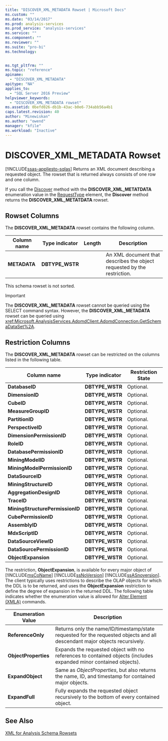 ```yaml
---
title: "DISCOVER_XML_METADATA Rowset | Microsoft Docs"
ms.custom: ""
ms.date: "03/14/2017"
ms.prod: analysis-services
ms.prod_service: "analysis-services"
ms.service: ""
ms.component: ""
ms.reviewer: ""
ms.suite: "pro-bi"
ms.technology: 
  

ms.tgt_pltfrm: ""
ms.topic: "reference"
apiname: 
  - "DISCOVER_XML_METADATA"
apitype: "NA"
applies_to: 
  - "SQL Server 2016 Preview"
helpviewer_keywords: 
  - "DISCOVER_XML_METADATA rowset"
ms.assetid: 0befd026-db1b-43ac-b0e6-734abb56a4b1
caps.latest.revision: 40
author: "Minewiskan"
ms.author: "owend"
manager: "kfile"
ms.workload: "Inactive"
---
```

# DISCOVER_XML_METADATA Rowset
[!INCLUDE[ssas-appliesto-sqlas](../../../includes/ssas-appliesto-sqlas.md)]
  Returns an XML document describing a requested object. The rowset that is returned always consists of one row and one column.  
  
 If you call the [Discover](../../../analysis-services/xmla/xml-elements-methods-discover.md) method with the **DISCOVER_XML_METATDATA** enumeration value in the [RequestType](../../../analysis-services/xmla/xml-elements-properties/requesttype-element-xmla.md) element, the **Discover** method returns the **DISCOVER_XML_METATDATA** rowset.  
  
## Rowset Columns  
 The **DISCOVER_XML_METADATA** rowset contains the following column.  
  
|Column name|Type indicator|Length|Description|  
|-----------------|--------------------|------------|-----------------|  
|**METADATA**|**DBTYPE_WSTR**||An XML document that describes the object requested by the restriction.|  
  
 This schema rowset is not sorted.  
  
> [!IMPORTANT]  
>  The **DISCOVER_XML_METADATA** rowset cannot be queried using the SELECT command syntax. However, the **DISCOVER_XML_METADATA** rowset can be queried using <xref:Microsoft.AnalysisServices.AdomdClient.AdomdConnection.GetSchemaDataSet%2A>.  
  
## Restriction Columns  
 The **DISCOVER_XML_METADATA** rowset can be restricted on the columns listed in the following table.  
  
|Column name|Type indicator|Restriction State|  
|-----------------|--------------------|-----------------------|  
|**DatabaseID**|**DBTYPE_WSTR**|Optional.|  
|**DimensionID**|**DBTYPE_WSTR**|Optional.|  
|**CubeID**|**DBTYPE_WSTR**|Optional.|  
|**MeasureGroupID**|**DBTYPE_WSTR**|Optional.|  
|**PartitionID**|**DBTYPE_WSTR**|Optional.|  
|**PerspectiveID**|**DBTYPE_WSTR**|Optional.|  
|**DimensionPermissionID**|**DBTYPE_WSTR**|Optional.|  
|**RoleID**|**DBTYPE_WSTR**|Optional.|  
|**DatabasePermissionID**|**DBTYPE_WSTR**|Optional.|  
|**MiningModelID**|**DBTYPE_WSTR**|Optional.|  
|**MiningModelPermissionID**|**DBTYPE_WSTR**|Optional.|  
|**DataSourceID**|**DBTYPE_WSTR**|Optional.|  
|**MiningStructureID**|**DBTYPE_WSTR**|Optional.|  
|**AggregationDesignID**|**DBTYPE_WSTR**|Optional.|  
|**TraceID**|**DBTYPE_WSTR**|Optional.|  
|**MiningStructurePermissionID**|**DBTYPE_WSTR**|Optional.|  
|**CubePermissionID**|**DBTYPE_WSTR**|Optional.|  
|**AssemblyID**|**DBTYPE_WSTR**|Optional.|  
|**MdxScriptID**|**DBTYPE_WSTR**|Optional.|  
|**DataSourceViewID**|**DBTYPE_WSTR**|Optional.|  
|**DataSourcePermissionID**|**DBTYPE_WSTR**|Optional.|  
|**ObjectExpansion**|**DBTYPE_WSTR**|Optional.|  
  
 The restriction, **ObjectExpansion**, is available for every major object of [!INCLUDE[msCoName](../../../includes/msconame-md.md)] [!INCLUDE[ssNoVersion](../../../includes/ssnoversion-md.md)] [!INCLUDE[ssASnoversion](../../../includes/ssasnoversion-md.md)]. The client typically uses restrictions to describe the OLAP objects for which the DDL is to be returned, and uses the **ObjectExpansion** restriction to define the degree of expansion in the returned DDL. The following table indicates whether the enumeration value is allowed for [Alter Element &#40;XMLA&#41;](../../../analysis-services/xmla/xml-elements-commands/alter-element-xmla.md) commands.  
  
|Enumeration Value|Description|  
|-----------------------|-----------------|  
|**ReferenceOnly**|Returns only the name/ID/timestamp/state requested for the requested objects and all descendant major objects recursively.|  
|**ObjectProperties**|Expands the requested object with no references to contained objects (includes expanded minor contained objects).|  
|**ExpandObject**|Same as *ObjectProperties*, but also returns the name, ID, and timestamp for contained major objects.|  
|**ExpandFull**|Fully expands the requested object recursively to the bottom of every contained object.|  
  
## See Also  
 [XML for Analysis Schema Rowsets](../../../analysis-services/schema-rowsets/xml/xml-for-analysis-schema-rowsets.md)  
  
  
